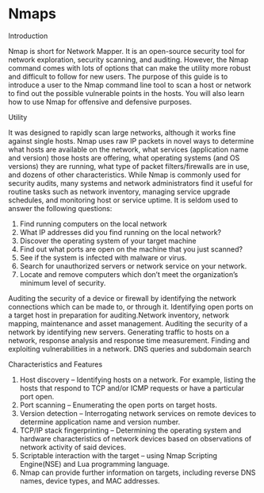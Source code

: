 # Nmaps 
Introduction

Nmap is short for Network Mapper. It is an open-source security tool for network exploration, security scanning, and auditing. However, the Nmap command comes with lots of options that can make the utility more robust and difficult to follow for new users. The purpose of this guide is to introduce a user to the Nmap command line tool to scan a host or network to find out the possible vulnerable points in the hosts. You will also learn how to use Nmap for offensive and defensive purposes. 

Utility

 It was designed to rapidly scan large networks, although it works fine against single hosts. Nmap uses raw IP packets in novel ways to determine what hosts are available on the network, what services (application name and version) those hosts are offering, what operating systems (and OS versions) they are running, what type of packet filters/firewalls are in use, and dozens of other characteristics. While Nmap is commonly used for security audits, many systems and network administrators find it useful for routine tasks such as network inventory, managing service upgrade schedules, and monitoring host or service uptime. It is seldom used to answer the following questions:
1. Find running computers on the local network
2. What IP addresses did you find running on the local network?
3. Discover the operating system of your target machine
4. Find out what ports are open on the machine that you just scanned?
5. See if the system is infected with malware or virus.
6. Search for unauthorized servers or network service on your network.
7. Locate and remove computers which don’t meet the organization’s minimum level of security.

Auditing the security of a device or firewall by identifying the network connections which can be made to, or through it. Identifying open ports on a target host in preparation for auditing.Network inventory, network mapping, maintenance and asset management. Auditing the security of a network by identifying new servers. Generating traffic to hosts on a network, response analysis and response time measurement. Finding and exploiting vulnerabilities in a network. DNS queries and subdomain search

Characteristics and Features 

1. Host discovery – Identifying hosts on a network. For example, listing the hosts that respond to TCP and/or ICMP requests or have a particular port open.
2. Port scanning – Enumerating the open ports on target hosts.
3. Version detection – Interrogating network services on remote devices to determine application name and version number.
4. TCP/IP stack fingerprinting – Determining the operating system and hardware characteristics of network devices based on observations of network activity of said devices.
5. Scriptable interaction with the target – using Nmap Scripting Engine(NSE) and Lua programming language.
6. Nmap can provide further information on targets, including reverse DNS names, device types, and MAC addresses.



